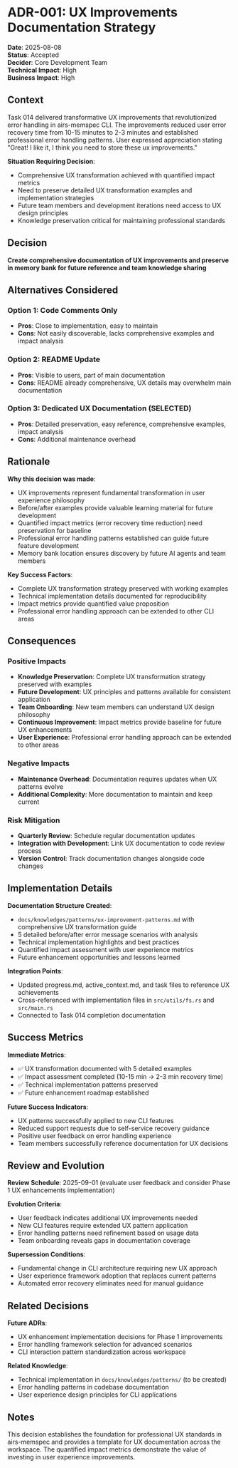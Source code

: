 # ADR-001: UX Improvements Documentation Strategy

**Date**: 2025-08-08  
**Status**: Accepted  
**Decider**: Core Development Team  
**Technical Impact**: High  
**Business Impact**: High

## Context

Task 014 delivered transformative UX improvements that revolutionized error handling in airs-memspec CLI. The improvements reduced user error recovery time from 10-15 minutes to 2-3 minutes and established professional error handling patterns. User expressed appreciation stating "Great! I like it, I think you need to store these ux improvements."

**Situation Requiring Decision**:
- Comprehensive UX transformation achieved with quantified impact metrics
- Need to preserve detailed UX transformation examples and implementation strategies  
- Future team members and development iterations need access to UX design principles
- Knowledge preservation critical for maintaining professional standards

## Decision

**Create comprehensive documentation of UX improvements and preserve in memory bank for future reference and team knowledge sharing**

## Alternatives Considered

### Option 1: Code Comments Only
- **Pros**: Close to implementation, easy to maintain
- **Cons**: Not easily discoverable, lacks comprehensive examples and impact analysis

### Option 2: README Update  
- **Pros**: Visible to users, part of main documentation
- **Cons**: README already comprehensive, UX details may overwhelm main documentation

### Option 3: Dedicated UX Documentation (SELECTED)
- **Pros**: Detailed preservation, easy reference, comprehensive examples, impact analysis
- **Cons**: Additional maintenance overhead

## Rationale

**Why this decision was made**:
- UX improvements represent fundamental transformation in user experience philosophy
- Before/after examples provide valuable learning material for future development
- Quantified impact metrics (error recovery time reduction) need preservation for baseline
- Professional error handling patterns established can guide future feature development
- Memory bank location ensures discovery by future AI agents and team members

**Key Success Factors**:
- Complete UX transformation strategy preserved with working examples
- Technical implementation details documented for reproducibility
- Impact metrics provide quantified value proposition
- Professional error handling approach can be extended to other CLI areas

## Consequences

### Positive Impacts
- **Knowledge Preservation**: Complete UX transformation strategy preserved with examples
- **Future Development**: UX principles and patterns available for consistent application  
- **Team Onboarding**: New team members can understand UX design philosophy
- **Continuous Improvement**: Impact metrics provide baseline for future UX enhancements
- **User Experience**: Professional error handling approach can be extended to other areas

### Negative Impacts
- **Maintenance Overhead**: Documentation requires updates when UX patterns evolve
- **Additional Complexity**: More documentation to maintain and keep current

### Risk Mitigation
- **Quarterly Review**: Schedule regular documentation updates
- **Integration with Development**: Link UX documentation to code review process
- **Version Control**: Track documentation changes alongside code changes

## Implementation Details

**Documentation Structure Created**:
- `docs/knowledges/patterns/ux-improvement-patterns.md` with comprehensive UX transformation guide
- 5 detailed before/after error message scenarios with analysis
- Technical implementation highlights and best practices
- Quantified impact assessment with user experience metrics
- Future enhancement opportunities and lessons learned

**Integration Points**:
- Updated progress.md, active_context.md, and task files to reference UX achievements
- Cross-referenced with implementation files in `src/utils/fs.rs` and `src/main.rs`
- Connected to Task 014 completion documentation

## Success Metrics

**Immediate Metrics**:
- ✅ UX transformation documented with 5 detailed examples
- ✅ Impact assessment completed (10-15 min → 2-3 min recovery time)
- ✅ Technical implementation patterns preserved
- ✅ Future enhancement roadmap established

**Future Success Indicators**:
- UX patterns successfully applied to new CLI features
- Reduced support requests due to self-service recovery guidance
- Positive user feedback on error handling experience
- Team members successfully reference documentation for UX decisions

## Review and Evolution

**Review Schedule**: 2025-09-01 (evaluate user feedback and consider Phase 1 UX enhancements implementation)

**Evolution Criteria**:
- User feedback indicates additional UX improvements needed
- New CLI features require extended UX pattern application
- Error handling patterns need refinement based on usage data
- Team onboarding reveals gaps in documentation coverage

**Supersession Conditions**:
- Fundamental change in CLI architecture requiring new UX approach
- User experience framework adoption that replaces current patterns
- Automated error recovery eliminates need for manual guidance

## Related Decisions

**Future ADRs**: 
- UX enhancement implementation decisions for Phase 1 improvements
- Error handling framework selection for advanced scenarios
- CLI interaction pattern standardization across workspace

**Related Knowledge**:
- Technical implementation in `docs/knowledges/patterns/` (to be created)
- Error handling patterns in codebase documentation
- User experience design principles for CLI applications

## Notes

This decision establishes the foundation for professional UX standards in airs-memspec and provides a template for UX documentation across the workspace. The quantified impact metrics demonstrate the value of investing in user experience improvements.
